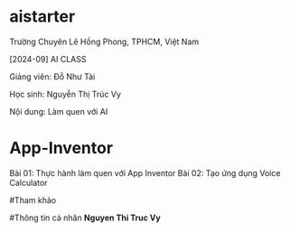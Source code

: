 # aistarter
Trường Chuyên Lê Hồng Phong, TPHCM, Việt Nam

[2024-09] AI CLASS

Giảng viên: Đỗ Như Tài

Học sinh: Nguyễn Thị Trúc Vy

Nội dung: Làm quen với AI

# App-Inventor
Bài 01: Thực hành làm quen với App Inventor
Bài 02: Tạo ứng dụng Voice Calculator

#Tham khảo

#Thông tin cá nhân
**Nguyen Thi Truc Vy**
